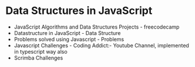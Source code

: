 # Data Structures in JavaScript

- JavaScript Algorithms and Data Structures Projects - freecodecamp
- Datastructure in JavaScript - Data Structure
- Problems solved using Javascript - Problems
- Javascript Challenges - Coding Addict:- Youtube Channel, implemented in typescript way also
- Scrimba Challenges
